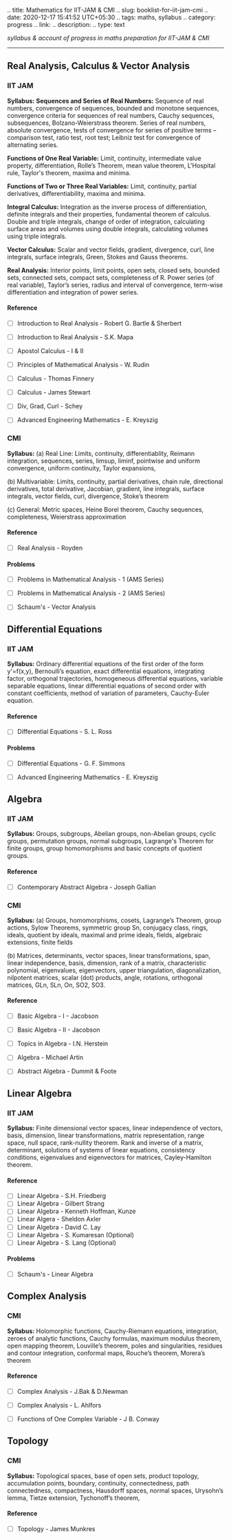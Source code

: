 .. title: Mathematics for IIT-JAM & CMI
.. slug: booklist-for-iit-jam-cmi
.. date: 2020-12-17 15:41:52 UTC+05:30
.. tags: maths, syllabus
.. category: progress
.. link: 
.. description: 
.. type: text

*syllabus & account of progress in maths preparation for IIT-JAM & CMI*
<!-- TEASER_END -->

***

## Real Analysis, Calculus & Vector Analysis
### IIT JAM
**Syllabus:**
**Sequences and Series of Real Numbers:** Sequence of real numbers, convergence of sequences, bounded and monotone sequences, convergence criteria for sequences of real numbers, Cauchy sequences, subsequences, Bolzano-Weierstrass theorem. Series of real numbers, absolute convergence, tests of convergence for series of positive terms – comparison test, ratio test, root test; Leibniz test for convergence of alternating series.

**Functions of One Real Variable:** Limit, continuity, intermediate value property, differentiation, Rolle’s Theorem, mean value theorem, L'Hospital rule, Taylor's theorem, maxima and minima.

**Functions of Two or Three Real Variables:** Limit, continuity, partial derivatives, differentiability, maxima and minima.

**Integral Calculus:** Integration as the inverse process of differentiation, definite integrals and their properties, fundamental theorem of calculus. Double and triple integrals, change of order of integration, calculating surface areas and volumes using double integrals, calculating volumes using triple integrals.

**Vector Calculus:** Scalar and vector fields, gradient, divergence, curl, line integrals, surface integrals, Green, Stokes and Gauss theorems.

**Real Analysis:** Interior points, limit points, open sets, closed sets, bounded sets, connected sets, compact sets, completeness of R. Power series (of real variable), Taylor’s series, radius and interval of convergence, term-wise differentiation and integration of power series.
#### Reference
- [ ] Introduction to Real Analysis - Robert G. Bartle & Sherbert 
- [ ] Introduction to Real Analysis - S.K. Mapa
- [ ] Apostol Calculus - I & II
- [ ] Principles of Mathematical Analysis - W. Rudin
- [ ] Calculus - Thomas Finnery
- [ ] Calculus - James Stewart
- [ ] Div, Grad, Curl - Schey
- [ ] Advanced Engineering Mathematics - E. Kreyszig



### CMI

**Syllabus:** 
(a) Real Line: Limits, continuity, differentiablity, Reimann integration, sequences, series, limsup, liminf, pointwise and uniform convergence, uniform continuity, Taylor expansions, 

(b) Multivariable: Limits, continuity, partial derivatives, chain rule, directional derivatives, total derivative, Jacobian, gradient, line integrals, surface integrals, vector fields, curl, divergence, Stoke’s theorem 

(c) General: Metric spaces, Heine Borel theorem, Cauchy sequences, completeness, Weierstrass approximation
#### Reference
- [ ] Real Analysis - Royden



#### Problems

- [ ] Problems in Mathematical Analysis - 1 (AMS Series)
- [ ] Problems in Mathematical Analysis - 2 (AMS Series)
- [ ] Schaum's - Vector Analysis



## Differential Equations

### IIT JAM
**Syllabus:** Ordinary differential equations of the first order of the form y'=f(x,y), Bernoulli’s equation, exact differential equations, integrating factor, orthogonal trajectories, homogeneous differential equations, variable separable equations, linear differential equations of second order with constant coefficients, method of variation of parameters, Cauchy-Euler equation.
#### Reference
- [ ] Differential Equations - S. L. Ross
#### Problems
- [ ] Differential Equations - G. F. Simmons
- [ ] Advanced Engineering Mathematics - E. Kreyszig



## Algebra

### IIT JAM
**Syllabus:** Groups, subgroups, Abelian groups, non-Abelian groups, cyclic groups, permutation groups, normal subgroups, Lagrange's Theorem for finite groups, group homomorphisms and basic concepts of quotient groups.
#### Reference
- [ ] Contemporary Abstract Algebra - Joseph Gallian
### CMI
**Syllabus:** 
(a) Groups, homomorphisms, cosets, Lagrange’s Theorem, group actions, Sylow Theorems, symmetric group Sn, conjugacy class, rings, ideals, quotient by ideals, maximal and prime ideals, fields, algebraic extensions, finite fields 

(b) Matrices, determinants, vector spaces, linear transformations, span, linear independence, basis, dimension, rank of a matrix, characteristic polynomial, eigenvalues, eigenvectors, upper triangulation, diagonalization, nilpotent matrices, scalar (dot) products, angle, rotations, orthogonal matrices, GLn, SLn, On, SO2, SO3.
#### Reference
- [ ] Basic Algebra - I - Jacobson
- [ ] Basic Algebra - II - Jacobson
- [ ] Topics in Algebra - I.N. Herstein
- [ ] Algebra - Michael Artin
- [ ] Abstract Algebra - Dummit & Foote



## Linear Algebra

### IIT JAM
**Syllabus:** Finite dimensional vector spaces, linear independence of vectors, basis, dimension, linear transformations, matrix representation, range space, null space, rank-nullity theorem. Rank and inverse of a matrix, determinant, solutions of systems of linear equations, consistency conditions, eigenvalues and eigenvectors for matrices, Cayley-Hamilton theorem.
#### Reference
- [ ] Linear Algebra - S.H. Friedberg
- [ ] Linear Algebra - Gilbert Strang
- [ ] Linear Algebra - Kenneth Hoffman, Kunze
- [ ] Linear Algera - Sheldon Axler
- [ ] Linear Algebra - David C. Lay
- [ ] Linear Algebra - S. Kumaresan (Optional)
- [ ] Linear Algebra - S. Lang (Optional)
#### Problems
- [ ] Schaum's - Linear Algebra



## Complex Analysis

### CMI
**Syllabus:** Holomorphic functions, Cauchy-Riemann equations, integration, zeroes of analytic functions, Cauchy formulas, maximum modulus theorem, open mapping theorem, Louville’s theorem, poles and singularities, residues and contour integration, conformal maps, Rouche’s theorem, Morera’s theorem
#### Reference
- [ ] Complex Analysis - J.Bak & D.Newman
- [ ] Complex Analysis - L. Ahlfors
- [ ] Functions of One Complex Variable - J B. Conway



## Topology

### CMI
**Syllabus:** Topological spaces, base of open sets, product topology, accumulation points, boundary, continuity, connectedness, path connectedness, compactness, Hausdorff spaces, normal spaces, Urysohn’s lemma, Tietze extension, Tychonoff’s theorem,
#### Reference
- [ ] Topology - James Munkres













